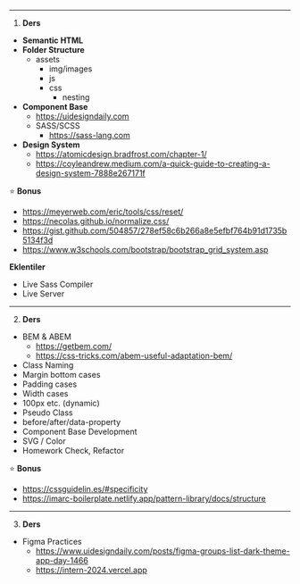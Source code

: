 
---
1. **Ders**

  - **Semantic HTML**
  - **Folder Structure**
    - assets
      - img/images
      - js
      - css
        - nesting
  - **Component Base**
    - https://uidesigndaily.com
    - SASS/SCSS
      - https://sass-lang.com
  - **Design System**
    - https://atomicdesign.bradfrost.com/chapter-1/
    - https://coyleandrew.medium.com/a-quick-guide-to-creating-a-design-system-7888e267171f

  :star: **Bonus**
  - https://meyerweb.com/eric/tools/css/reset/
  - https://necolas.github.io/normalize.css/
  - https://gist.github.com/504857/278ef58c6b266a8e5efbf764b91d1735b5134f3d
  - https://www.w3schools.com/bootstrap/bootstrap_grid_system.asp
  
  **Eklentiler**
  - Live Sass Compiler
  - Live Server


---

2. **Ders**
  - BEM & ABEM
    - https://getbem.com/
    - https://css-tricks.com/abem-useful-adaptation-bem/
  - Class Naming
  - Margin bottom cases
  - Padding cases
  - Width cases
  - 100px etc. (dynamic)
  - Pseudo Class
  - before/after/data-property
  - Component Base Development
  - SVG / Color
  - Homework Check, Refactor

:star: **Bonus**
  - https://cssguidelin.es/#specificity
  - https://imarc-boilerplate.netlify.app/pattern-library/docs/structure

---

3. **Ders**

- Figma Practices
  - https://www.uidesigndaily.com/posts/figma-groups-list-dark-theme-app-day-1466 
  - https://intern-2024.vercel.app 
